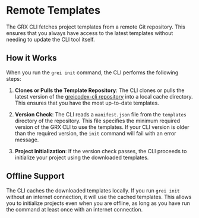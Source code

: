 # Remote Templates

The GRX CLI fetches project templates from a remote Git repository. This ensures that you always have access to the latest templates without needing to update the CLI tool itself.

## How it Works

When you run the `grei init` command, the CLI performs the following steps:

1.  **Clones or Pulls the Template Repository**: The CLI clones or pulls the latest version of the [greicodex-cli repository](https://github.com/GreicodexJM/greicodex-cli.git) into a local cache directory. This ensures that you have the most up-to-date templates.

2.  **Version Check**: The CLI reads a `manifest.json` file from the `templates` directory of the repository. This file specifies the minimum required version of the GRX CLI to use the templates. If your CLI version is older than the required version, the `init` command will fail with an error message.

3.  **Project Initialization**: If the version check passes, the CLI proceeds to initialize your project using the downloaded templates.

## Offline Support

The CLI caches the downloaded templates locally. If you run `grei init` without an internet connection, it will use the cached templates. This allows you to initialize projects even when you are offline, as long as you have run the command at least once with an internet connection.
